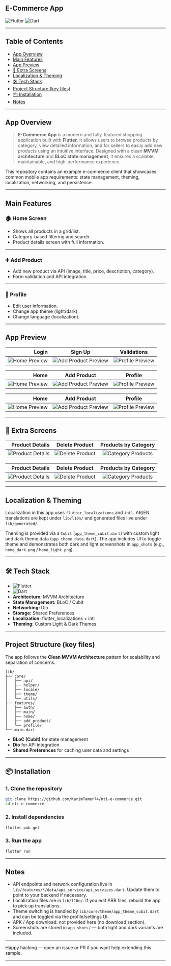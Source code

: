 ## E-Commerce App

![Flutter](https://img.shields.io/badge/Flutter-02569B?logo=flutter\&logoColor=white) ![Dart](https://img.shields.io/badge/Dart-0175C2?logo=dart\&logoColor=white)

---

## Table of Contents

* [App Overview](#app-overview)
* [Main Features](#main-features)
* [App Preview](#app-preview)
* [📸 Extra Screens](#-extra-screens)
* [Localization & Theming](#localization--theming)
* [🛠 Tech Stack](#-tech-stack)
* [Project Structure (key files)](#project-structure-key-files)
* [📦 Installation](#-installation)
* [Notes](#notes)

---

## App Overview

> **E-Commerce App** is a modern and fully-featured shopping application built with **Flutter**.
> It allows users to browse products by category, view detailed information, and for sellers to easily add new products using an intuitive interface.
> Designed with a clean **MVVM architecture** and **BLoC state management**, it ensures a scalable, maintainable, and high-performance experience.

This repository contains an example e-commerce client that showcases common mobile app requirements: state management, theming, localization, networking, and persistence.

---

## Main Features

### 🏠 Home Screen

* Shows all products in a grid/list.
* Category-based filtering and search.
* Product details screen with full information.

---

### ➕ Add Product

* Add new product via API (image, title, price, description, category).
* Form validation and API integration.

---

### 👤 Profile

* Edit user information.
* Change app theme (light/dark).
* Change language (localization).

---

## App Preview
|                  Login                    |                       Sign Up                        |                     Validations                     |
| ----------------------------------------: | :-----------------------------------------------------: | :---------------------------------------------: |
| ![Home Preview](app_shots/login_light.png) | ![Add Product Preview](app_shots/sign_up_light.png) | ![Profile Preview](app_shots/validations_dark.png) |

|                                      Home |                       Add Product                       |                     Profile                     |
| ----------------------------------------: | :-----------------------------------------------------: | :---------------------------------------------: |
| ![Home Preview](app_shots/home_light.png) | ![Add Product Preview](app_shots/add_product_light.png) | ![Profile Preview](app_shots/profile_light.png) |

|                                     Home |                       Add Product                      |                     Profile                    |
| ---------------------------------------: | :----------------------------------------------------: | :--------------------------------------------: |
| ![Home Preview](app_shots/home_dark.png) | ![Add Product Preview](app_shots/add_product_dark.png) | ![Profile Preview](app_shots/profile_dark.png) |

---

## 📸 Extra Screens

|                                 Product Details |                 Delete Product                |                Products by Category                |
| ----------------------------------------------: | :-------------------------------------------: | :------------------------------------------------: |
| ![Product Details](app_shots/product_details_light.png) | ![Delete Product](app_shots/delete_product_light.png) | ![Category Products](app_shots/products_by_category_light.png) |

|                                Product Details |                Delete Product                |                Products by Category               |
| ---------------------------------------------: | :------------------------------------------: | :-----------------------------------------------: |
| ![Product Details](app_shots/product_details_dark.png) | ![Delete Product](app_shots/delete_product_dark.png) | ![Category Products](app_shots/products_by_category_dark.png) |

---

## Localization & Theming

Localization in this app uses `flutter_localizations` and `intl`.
AR/EN translations are kept under `lib/l10n/` and generated files live under `lib/generated/`.

Theming is provided via a `Cubit` (`app_theme_cubit.dart`) with custom light and dark theme data (`app_theme_data.dart`).
The app includes UI to toggle theme and demonstrates both dark and light screenshots in `app_shots` (e.g., `home_dark.png` / `home_light.png`).

---

## 🛠 Tech Stack

* ![Flutter](https://img.shields.io/badge/Flutter-3.13+-blue?logo=flutter)
* ![Dart](https://img.shields.io/badge/Dart-3.1+-blue?logo=dart)
* **Architecture:** MVVM Architecture
* **State Management:** BLoC / Cubit
* **Networking:** Dio
* **Storage:** Shared Preferences
* **Localization:** flutter_localizations + intl
* **Theming:** Custom Light & Dark Themes

---

## Project Structure (key files)

The app follows the **Clean MVVM Architecture** pattern for scalability and separation of concerns.

```
lib/
├── core/
│   ├── api/
│   ├── helper/
│   ├── locale/
│   ├── theme/
│   └── utils/
├── features/
│   ├── auth/
│   ├── main/
│   ├── home/
│   ├── add_product/
│   └── profile/
└── main.dart
```

* **BLoC (Cubit)** for state management
* **Dio** for API integration
* **Shared Preferences** for caching user data and settings

---

## 📦 Installation

### 1. Clone the repository

```bash
git clone https://github.com/KarimTamer74/nti-e-commerce.git
cd nti-e-commerce
```

### 2. Install dependencies

```bash
flutter pub get
```

### 3. Run the app

```bash
flutter run
```

---

## Notes

* API endpoints and network configuration live in `lib/features/*/data/api_service/api_services.dart`. Update them to point to your backend if necessary.
* Localization files are in `lib/l10n/`. If you edit ARB files, rebuild the app to pick up translations.
* Theme switching is handled by `lib/core/theme/app_theme_cubit.dart` and can be toggled via the profile/settings UI.
* APK / App download: not provided here (no download section).
* Screenshots are stored in `app_shots/` — both light and dark variants are included.

---

Happy hacking — open an issue or PR if you want help extending this sample.

---
